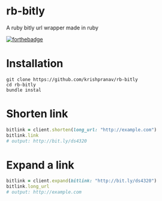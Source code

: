 # rb-bitly
A ruby bitly url wrapper made in ruby

[![forthebadge](https://forthebadge.com/images/badges/made-with-ruby.svg)](https://forthebadge.com)

# Installation
```
git clone https://github.com/krishpranav/rb-bitly
cd rb-bitly
bundle instal
```

# Shorten link
```ruby
bitlink = client.shorten(long_url: "http://example.com")
bitlink.link
# output: http://bit.ly/ds4320
```

# Expand a link
```ruby
bitlink = client.expand(bitlink: "http://bit.ly/ds4320")
bitlink.long_url
# output: http://example.com
```
